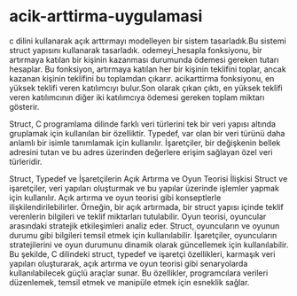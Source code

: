 # acik-arttirma-uygulamasi

c dilini kullanarak açık arttırmayı modelleyen bir sistem tasarladık.Bu sistemi struct yapısını kullanarak tasarladık.
odemeyi_hesapla fonksiyonu, bir artırmaya katılan bir kişinin kazanması durumunda ödemesi gereken tutarı hesaplar. Bu fonksiyon, artırmaya katılan her bir kişinin teklifini toplar, ancak kazanan kişinin teklifini bu toplamdan çıkarır. acikarttirma fonksiyonu, en yüksek teklifi veren katılımcıyı bulur.Son olarak çıkan çıktı, en yüksek teklifi veren katılımcının diğer iki katılımcıya ödemesi gereken toplam miktarı gösterir.

Struct, C programlama dilinde farklı veri türlerini tek bir veri yapısı altında gruplamak için kullanılan bir özelliktir.
Typedef, var olan bir veri türünü daha anlamlı bir isimle tanımlamak için kullanılır. 
İşaretçiler, bir değişkenin bellek adresini tutan ve bu adres üzerinden değerlere erişim sağlayan özel veri türleridir.

Struct, Typedef ve İşaretçilerin Açık Artırma ve Oyun Teorisi İlişkisi
Struct ve işaretçiler, veri yapıları oluşturmak ve bu yapılar üzerinde işlemler yapmak için kullanılır. Açık artırma ve oyun teorisi gibi konseptlerle ilişkilendirilebilirler. Örneğin, bir açık artırmada, bir struct yapısı içinde teklif verenlerin bilgileri ve teklif miktarları tutulabilir. 
Oyun teorisi, oyuncular arasındaki stratejik etkileşimleri analiz eder. Struct, oyuncuların ve oyunun durumu gibi bilgileri temsil etmek için kullanılabilir. İşaretçiler, oyuncuların stratejilerini ve oyun durumunu dinamik olarak güncellemek için kullanılabilir.
Bu şekilde, C dilindeki struct, typedef ve işaretçi özellikleri, karmaşık veri yapıları oluşturarak, açık artırma ve oyun teorisi gibi senaryolarda kullanılabilecek güçlü araçlar sunar. Bu özellikler, programcılara verileri düzenlemek, temsil etmek ve manipüle etmek için esneklik sağlar.
